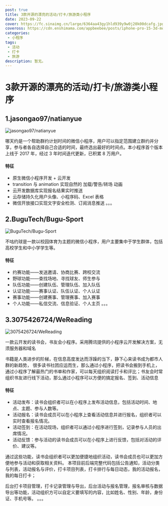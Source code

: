 ```yaml
---
post: true
title: 3款开源的漂亮的活动/打卡/旅游类小程序
date: 2023-09-22
cover: https://fc.sinaimg.cn/large/6364aa43gy1hld939y9w0j20k00dcafg.jpg
coveross: https://cdn.enshimama.com/appbeebee/posts/iphone-pro-15-3d-mockups-free.gif
categories:
 - 小程序
tags:
 - 活动
 - 打卡
 - 旅游
description: 暂无。
---
```

# 3款开源的漂亮的活动/打卡/旅游类小程序

## 1.jasongao97/natianyue
![jasongao97/natianyue](https://fc.sinaimg.cn/large/6364aa43gy1hld8r1awk9j20k00dc42m.jpg)

哪天约是一个帮助群约计划时间的微信小程序，用户可以指定范围建立群约并分享，参与者各自选择自己合适的时间，最终选出最好的时间点。本小程序首个版本上线于 2017 年，经过 3 年时间迭代更新，已积累 8 万用户。

#### 特征
- 原生微信小程序开发 + 云开发
- transition 与 animation 实现自然的 加载/警告/转场 动画
- 云开发数据库实现报名结果实时推送
- 云存储持久化用户头像、小程序码、Excel 表格
- 微信开放接口实现文字安全检测、订阅消息推送
。。。

<ArticleLink via="post" :work="{
    title: 'jasongao97/natianyue',
    view: 'https://github.com/jasongao97/natianyue/',
    qrcode: 'https://fc.sinaimg.cn/large/6364aa43gy1hld8qncn9qj203c03ct8p.jpg',
    github: 'jasongao97/natianyue',
    coveross: '',
    beecode: '', //备用下载的文章 id
    viewtit: '二维码预览',
    wxwords: '',
    }" />

## 2.BuguTech/Bugu-Sport
![BuguTech/Bugu-Sport](https://fc.sinaimg.cn/large/6364aa43gy1hld939y9w0j20k00dcafg.jpg)

不咕约球是一款以校园体育为主题的微信小程序，用户主要集中于学生群体，包括高校学生和中小学学生等。

#### 特征
- 约赛功能——发送邀请、协商比赛、跨校交流
- 野球功能——查找场地、寻找球友、师生参与
- 队伍功能——创建队伍、管理队伍、加入队伍
- 认证功能——赛事认证、队伍认证、个人认证
- 赛事功能——创建赛事、管理赛事、加入赛事
- 个人功能——私信交流、信息验证、个人主页
。。。

<ArticleLink via="post" :work="{
    title: 'BuguTech/Bugu-Sport',
    view: 'https://github.com/BuguTech/Bugu-Sport/',
    qrcode: 'https://fc.sinaimg.cn/large/6364aa43gy1hld93seua7j20by0by3zb.jpg',
    github: 'BuguTech/Bugu-Sport',
    coveross: '',
    beecode: '', //备用下载的文章 id
    viewtit: '二维码预览',
    wxwords: '',
    }" />

## 3.3075426724/WeReading
![3075426724/WeReading](https://fc.sinaimg.cn/large/6364aa43gy1hlpfy7tx1kj21400qo7qc.jpg)

一款云开发的读书会，书友会小程序。采用腾讯提供的小程序云开发解决方案，无须服务器和域名

书籍是人类进步的阶梯，在信息高度发达而浮躁的当下，静下心来读书成为都市人群的新趋势， 很多读书社团应运而生，那么通过小程序，把读书会搬到手机上，通过小程序了解最热门的书单和作家，可以每天组织阅读打卡和评比；书友会时常组织书友进行线下活动，那么通过小程序可以方便的搞定报名、签到、活动信息

#### 特征
- 活动发布：读书会组织者可以在小程序上发布活动信息，包括活动时间、地点、主题、参与人数等。 
- 活动报名：读书会成员可以在小程序上查看活动信息并进行报名，组织者可以实时查看报名情况。 
- 活动签到：在活动现场，组织者可以通过小程序进行签到，记录参与人员的出席情况。 
- 活动反馈：参与活动的读书会成员可以在小程序上进行反馈，包括对活动的评价、建议等。 

通过这些功能，读书会组织者可以更加便捷地组织活动，读书会成员也可以更加方便地参与活动和获取相关资料。 
本项目前后端完整代码包括公告通知，活动分类与列表，活动报名与评价，打卡项目列表，打卡排行与每日动态，我的活动报名，我的每日打卡；

后台打卡项目管理，打卡记录管理与导出，后台活动与报名管理，报名审核与数据导出等功能，活动组织方可以自定义要填写的内容，比如姓名、性别、年龄，身份证、手机号等。
。。。

<ArticleLink via="post" :work="{
    title: '3075426724/WeReading',
    view: 'https://github.com/3075426724/WeReading/',
    qrcode: 'https://fc.sinaimg.cn/large/6364aa43gy1hlpfy7syk3j208308eab0.jpg',
    github: '3075426724/WeReading',
    coveross: '',
    beecode: '', //备用下载的文章 id
    viewtit: '二维码预览',
    wxwords: '',
    }" />